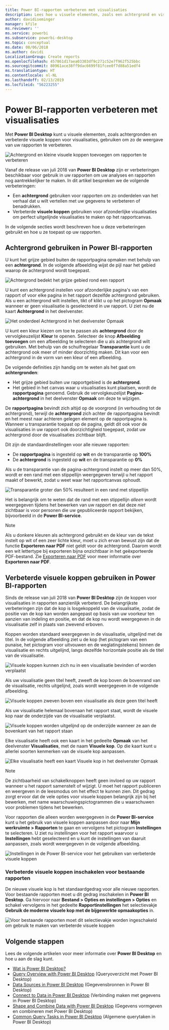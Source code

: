 ```yaml
---
title: Power BI-rapporten verbeteren met visualisaties
description: Lees hoe u visuele elementen, zoals een achtergrond en visuele koppen, gebruikt voor het verbeteren van rapporten
author: davidiseminger
manager: kfile
ms.reviewer: ''
ms.service: powerbi
ms.subservice: powerbi-desktop
ms.topic: conceptual
ms.date: 08/06/2018
ms.author: davidi
LocalizationGroup: Create reports
ms.openlocfilehash: 457861d17aea03303df9c271c52e7f962f525bbc
ms.sourcegitcommit: 80961ace38ff9dac6699f81fcee0f7d88a51edf4
ms.translationtype: HT
ms.contentlocale: nl-NL
ms.lasthandoff: 02/13/2019
ms.locfileid: "56223255"
---
```

# <a name="use-visual-elements-to-enhance-power-bi-reports"></a>Power BI-rapporten verbeteren met visualisaties

Met **Power BI Desktop** kunt u visuele elementen, zoals achtergronden en verbeterde visuele koppen voor visualisaties, gebruiken om zo de weergave van uw rapporten te verbeteren.

![Achtergrond en kleine visuele koppen toevoegen om rapporten te verbeteren](media/desktop-visual-elements-for-reports/visual-elements-for-reports_01.png)

Vanaf de release van juli 2018 van **Power BI Desktop** zijn er verbeteringen beschikbaar voor gebruik in uw rapporten om uw analyses en rapporten nog aantrekkelijker te maken. In dit artikel bespreken we de volgende verbeteringen: 

* Een **achtergrond** gebruiken voor rapporten om zo onderdelen van het verhaal dat u wilt vertellen met uw gegevens te verbeteren of benadrukken.
* Verbeterde **visuele koppen** gebruiken voor afzonderlijke visualisaties om perfect uitgelijnde visualisaties te maken op het rapportcanvas. 

In de volgende secties wordt beschreven hoe u deze verbeteringen gebruikt en hoe u ze toepast op uw rapporten.

## <a name="using-wallpaper-in-power-bi-reports"></a>Achtergrond gebruiken in Power BI-rapporten

U kunt het grijze gebied buiten de rapportpagina opmaken met behulp van een **achtergrond**. In de volgende afbeelding wijst de pijl naar het gebied waarop de achtergrond wordt toegepast. 

![Achtergrond bedekt het grijze gebied rond een rapport](media/desktop-visual-elements-for-reports/visual-elements-for-reports_02.png)

U kunt een achtergrond instellen voor afzonderlijke pagina's van een rapport of voor elke pagina in het rapport dezelfde achtergrond gebruiken. Als u een achtergrond wilt instellen, tikt of klikt u op het pictogram **Opmaak** wanneer er geen visualisatie is geselecteerd in uw rapport. U ziet nu de kaart **Achtergrond** in het deelvenster.

![Het onderdeel Achtergrond in het deelvenster Opmaak](media/desktop-visual-elements-for-reports/visual-elements-for-reports_03.png)

U kunt een kleur kiezen om toe te passen als **achtergrond** door de vervolgkeuzelijst **Kleur** te openen. Selecteer de knop **Afbeelding toevoegen** om een afbeelding te selecteren die u als achtergrond wilt gebruiken. Met behulp van de schuifregelaar **Transparantie** kunt u de achtergrond ook meer of minder doorzichtig maken. Dit kan voor een achtergrond in de vorm van een kleur of een afbeelding.

De volgende definities zijn handig om te weten als het gaat om **achtergronden**:

* Het grijze gebied buiten uw rapportgebied is de **achtergrond**.
* Het gebied in het canvas waar u visualisaties kunt plaatsen, wordt de **rapportpagina** genoemd. Gebruik de vervolgkeuzelijst **Pagina-achtergrond** in het deelvenster **Opmaak** om deze te wijzigen.

De **rapportpagina** bevindt zich altijd op de voorgrond (in verhouding tot de achtergrond), terwijl de **achtergrond** zich achter de rapportpagina bevindt en het meest naar achteren gelegen element op de rapportpagina is. Wanneer u transparantie toepast op de pagina, geldt dit ook voor de visualisaties in uw rapport ook doorzichtigheid toegepast, zodat uw achtergrond door de visualisaties zichtbaar blijft.

Dit zijn de standaardinstellingen voor alle nieuwe rapporten:

* De **rapportpagina** is ingesteld op **wit** en de transparantie op **100%**
* De **achtergrond** is ingesteld op **wit** en de transparantie op **0%**

Als u de transparantie van de pagina-achtergrond instelt op meer dan 50%, wordt er een rand met een stippellijn weergegeven terwijl u het rapport maakt of bewerkt, zodat u weet waar het rapportcanvas ophoudt. 

![Transparantie groter dan 50% resulteert in een rand met stippellijn](media/desktop-visual-elements-for-reports/visual-elements-for-reports_04.png)

Het is belangrijk om te weten dat de rand met een stippellijn *alleen* wordt weergegeven tijdens het bewerken van uw rapport en dat deze *niet* zichtbaar is voor personen die uw gepubliceerde rapport bekijken, bijvoorbeeld in de **Power BI-service**.

> [!NOTE]
> Als u donkere kleuren als achtergrond gebruikt en de kleur van de tekst instelt op wit of een zeer lichte kleur, moet u zich ervan bewust zijn dat de functie **Exporteren naar PDF** niet geldt voor de achtergrond. Daarom wordt een wit lettertype bij exporteren bijna onzichtbaar in het geëxporteerde PDF-bestand. Zie [Exporteren naar PDF](desktop-export-to-pdf.md) voor meer informatie over **Exporteren naar PDF**.


## <a name="using-improved-visual-headers-in-power-bi-reports"></a>Verbeterde visuele koppen gebruiken in Power BI-rapporten

Sinds de release van juli 2018 van **Power BI Desktop** zijn de koppen voor visualisaties in rapporten aanzienlijk verbeterd. De belangrijkste verbeteringen zijn dat de kop is losgekoppeld van de visualisatie, zodat de positie van de kop kan worden aangepast op basis van uw voorkeur ten aanzien van indeling en positie, en dat de kop nu wordt weergegeven in de visualisatie zelf in plaats van zwevend erboven. 

Koppen worden standaard weergegeven in de visualisatie, uitgelijnd met de titel. In de volgende afbeelding ziet u de kop (het pictogram van een punaise, het pictogram voor uitvouwen en de weglatingstekens) binnen de visualisatie en rechts uitgelijnd, langs dezelfde horizontale positie als de titel van de visualisatie.

![Visuele koppen kunnen zich nu in een visualisatie bevinden of worden verplaatst](media/desktop-visual-elements-for-reports/visual-elements-for-reports_05.png)

Als uw visualisatie geen titel heeft, zweeft de kop boven de bovenrand van de visualisatie, rechts uitgelijnd, zoals wordt weergegeven in de volgende afbeelding. 

![Visuele koppen zweven boven een visualisatie als deze geen titel heeft](media/desktop-visual-elements-for-reports/visual-elements-for-reports_07.png)

Als uw visualisatie helemaal bovenaan het rapport staat, wordt de visuele kop naar de onderzijde van de visualisatie verplaatst. 

![Visuele koppen worden uitgelijnd op de onderzijde wanneer ze aan de bovenkant van het rapport staan](media/desktop-visual-elements-for-reports/visual-elements-for-reports_08.png)

Elke visualisatie heeft ook een kaart in het gedeelte **Opmaak** van het deelvenster **Visualisaties**, met de naam **Visuele kop**. Op die kaart kunt u allerlei soorten kenmerken van de visuele kop aanpassen.

![Elke visualisatie heeft een kaart Visuele kop in het deelvenster Opmaak](media/desktop-visual-elements-for-reports/visual-elements-for-reports_09.png)

> [!NOTE]
> De zichtbaarheid van schakelknoppen heeft geen invloed op uw rapport wanneer u het rapport samenstelt of wijzigt. U moet het rapport publiceren en weergeven in de leesmodus om het effect te kunnen zien. Dit gedrag zorgt ervoor dat de vele opties voor visuele koppen belangrijk zijn bij het bewerken, met name waarschuwingspictogrammen die u waarschuwen voor problemen tijdens het bewerken.

Voor rapporten die alleen worden weergegeven in de **Power BI-service** kunt u het gebruik van visuele koppen aanpassen door naar **Mijn werkruimte > Rapporten** te gaan en vervolgens het pictogram **Instellingen** te selecteren. U ziet nu instellingen voor het rapport waarvoor u **Instellingen** hebt geselecteerd en u kunt de instellingen van daaruit aanpassen, zoals wordt weergegeven in de volgende afbeelding.

![Instellingen in de Power BI-service voor het gebruiken van verbeterde visuele koppen](media/desktop-visual-elements-for-reports/visual-elements-for-reports_10.png)

### <a name="enabling-improved-visual-headers-for-existing-reports"></a>Verbeterde visuele koppen inschakelen voor bestaande rapporten

De nieuwe visuele kop is het standaardgedrag voor alle nieuwe rapporten. Voor bestaande rapporten moet u dit gedrag inschakelen in **Power BI Desktop**. Ga hiervoor naar **Bestand > Opties en instellingen > Opties** en schakel vervolgens in het gedeelte **Rapportinstellingen** het selectievakje **Gebruik de moderne visuele kop met de bijgewerkte opmaakopties** in.

![Voor bestaande rapporten moet dit selectievakje worden ingeschakeld om gebruik te maken van verbeterde visuele koppen](media/desktop-visual-elements-for-reports/visual-elements-for-reports_06.png)


## <a name="next-steps"></a>Volgende stappen
Lees de volgende artikelen voor meer informatie over **Power BI Desktop** en hoe u aan de slag kunt.

* [Wat is Power BI Desktop?](desktop-what-is-desktop.md)
* [Query Overview with Power BI Desktop](desktop-query-overview.md) (Queryoverzicht met Power BI Desktop)
* [Data Sources in Power BI Desktop](desktop-data-sources.md) (Gegevensbronnen in Power BI Desktop)
* [Connect to Data in Power BI Desktop](desktop-connect-to-data.md) (Verbinding maken met gegevens in Power BI Desktop)
* [Shape and Combine Data with Power BI Desktop](desktop-shape-and-combine-data.md) (Gegevens vormgeven en combineren met Power BI Desktop)
* [Common Query Tasks in Power BI Desktop](desktop-common-query-tasks.md) (Algemene querytaken in Power BI Desktop)   

